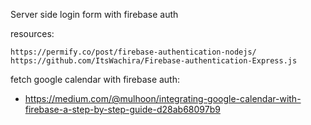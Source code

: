 Server side login form with firebase auth

resources:

    https://permify.co/post/firebase-authentication-nodejs/
    https://github.com/ItsWachira/Firebase-authentication-Express.js

fetch google calendar with firebase auth:

- https://medium.com/@mulhoon/integrating-google-calendar-with-firebase-a-step-by-step-guide-d28ab68097b9
